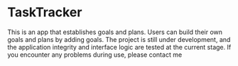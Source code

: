 # TaskTracker
This is an app that establishes goals and plans.
Users can build their own goals and plans by adding goals.
The project is still under development, and the application integrity and interface logic are tested at the current stage.
If you encounter any problems during use, please contact me
